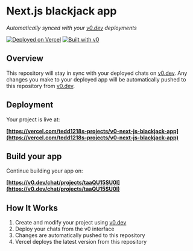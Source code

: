 # Next.js blackjack app

*Automatically synced with your [v0.dev](https://v0.dev) deployments*

[![Deployed on Vercel](https://img.shields.io/badge/Deployed%20on-Vercel-black?style=for-the-badge&logo=vercel)](https://vercel.com/tedd1218s-projects/v0-next-js-blackjack-app)
[![Built with v0](https://img.shields.io/badge/Built%20with-v0.dev-black?style=for-the-badge)](https://v0.dev/chat/projects/taaQU15SU0I)

## Overview

This repository will stay in sync with your deployed chats on [v0.dev](https://v0.dev).
Any changes you make to your deployed app will be automatically pushed to this repository from [v0.dev](https://v0.dev).

## Deployment

Your project is live at:

**[https://vercel.com/tedd1218s-projects/v0-next-js-blackjack-app](https://vercel.com/tedd1218s-projects/v0-next-js-blackjack-app)**

## Build your app

Continue building your app on:

**[https://v0.dev/chat/projects/taaQU15SU0I](https://v0.dev/chat/projects/taaQU15SU0I)**

## How It Works

1. Create and modify your project using [v0.dev](https://v0.dev)
2. Deploy your chats from the v0 interface
3. Changes are automatically pushed to this repository
4. Vercel deploys the latest version from this repository
